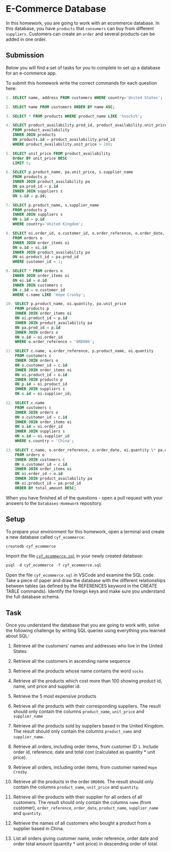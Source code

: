 # E-Commerce Database

In this homework, you are going to work with an ecommerce database. In this database, you have `products` that `consumers` can buy from different `suppliers`. Customers can create an `order` and several products can be added in one order.

## Submission

Below you will find a set of tasks for you to complete to set up a database for an e-commerce app.

To submit this homework write the correct commands for each question here:

```sql
1. SELECT name, address FROM customers WHERE country='United States';

2. SELECT name FROM customers ORDER BY name ASC;

3. SELECT * FROM products WHERE product_name LIKE '%socks%';

4. SELECT product_availability.prod_id, product_availability.unit_price,      product_availability.supp_id, products.product_name
   FROM product_availability
   INNER JOIN products
   ON products.id = product_availability.prod_id
   WHERE product_availability.unit_price > 100;

5. SELECT unit_price FROM product_availability
   Order BY unit_price DESC
   LIMIT 5;

6. SELECT p.product_name, pa.unit_price, s.supplier_name
   FROM products p
   INNER JOIN product_availability pa
   ON pa.prod_id = p.id
   INNER JOIN suppliers s
   ON s.id = p.id;

7. SELECT p.product_name, s.supplier_name
   FROM products p
   INNER JOIN suppliers s
   ON s.id = p.id
   WHERE country='United Kingdom';

8. SELECT oi.order_id, o.customer_id, o.order_reference, o.order_date, oi.quantity * pa.unit_price AS total_cost
   FROM orders o
   INNER JOIN order_items oi
   ON o.id = oi.id
   INNER JOIN product_availability pa
   ON oi.product_id = pa.prod_id
   WHERE customer_id = 1;

9. SELECT * FROM orders o
   INNER JOIN order_items oi
   ON oi.id = o.id
   INNER JOIN customers c
   ON c.id = o.customer_id
   WHERE c.name LIKE 'Hope Crosby';

10. SELECT p.product_name, oi.quantity, pa.unit_price
    FROM products p
    INNER JOIN order_items oi
    ON oi.product_id = p.id
    INNER JOIN product_availability pa
    ON pa.prod_id = p.id
    INNER JOIN orders o
    ON o.id = oi.order_id
    WHERE o.order_reference = 'ORD006';

11. SELECT c.name, o.order_reference, p.product_name, oi.quantity
    FROM customers c
    INNER JOIN orders o
    ON o.customer_id = c.id
    INNER JOIN order_items oi
    ON oi.product_id = o.id
    INNER JOIN products p
    ON p.id = oi.product_id
    INNER JOIN suppliers s
    ON s.id = oi.supplier_id;

12. SELECT c.name
    FROM customers c
    INNER JOIN orders o
    ON o.customer_id = c.id
    INNER JOIN order_items oi
    ON o.id = oi.order_id
    INNER JOIN suppliers s
    ON s.id = oi.supplier_id
    WHERE s.country = 'China';

13. SELECT c.name, o.order_reference, o.order_date, oi.quantity \* pa.unit_price AS total_amount
    FROM orders o
    INNER JOIN customers c
    ON o.customer_id = c.id
    INNER JOIN order_items oi
    ON oi.order_id = o.id
    INNER JOIN product_availability pa
    ON oi.product_id = pa.prod_id
    ORDER BY total_amount DESC;
```

When you have finished all of the questions - open a pull request with your answers to the `Databases-Homework` repository.

## Setup

To prepare your environment for this homework, open a terminal and create a new database called `cyf_ecommerce`:

```sql
createdb cyf_ecommerce
```

Import the file [`cyf_ecommerce.sql`](./cyf_ecommerce.sql) in your newly created database:

```sql
psql -d cyf_ecommerce -f cyf_ecommerce.sql
```

Open the file `cyf_ecommerce.sql` in VSCode and examine the SQL code. Take a piece of paper and draw the database with the different relationships between tables (as defined by the REFERENCES keyword in the CREATE TABLE commands). Identify the foreign keys and make sure you understand the full database schema.

## Task

Once you understand the database that you are going to work with, solve the following challenge by writing SQL queries using everything you learned about SQL:

1. Retrieve all the customers' names and addresses who live in the United States

2. Retrieve all the customers in ascending name sequence

3. Retrieve all the products whose name contains the word `socks`

4. Retrieve all the products which cost more than 100 showing product id, name, unit price and supplier id.
5. Retrieve the 5 most expensive products

6. Retrieve all the products with their corresponding suppliers. The result should only contain the columns `product_name`, `unit_price` and `supplier_name`

7. Retrieve all the products sold by suppliers based in the United Kingdom. The result should only contain the columns `product_name` and `supplier_name`.

8. Retrieve all orders, including order items, from customer ID `1`. Include order id, reference, date and total cost (calculated as quantity \* unit price).

9. Retrieve all orders, including order items, from customer named `Hope Crosby`
10. Retrieve all the products in the order `ORD006`. The result should only contain the columns `product_name`, `unit_price` and `quantity`.

11. Retrieve all the products with their supplier for all orders of all customers. The result should only contain the columns `name` (from customer), `order_reference`, `order_date`, `product_name`, `supplier_name` and `quantity`.
12. Retrieve the names of all customers who bought a product from a supplier based in China.

13. List all orders giving customer name, order reference, order date and order total amount (quantity \* unit price) in descending order of total.
